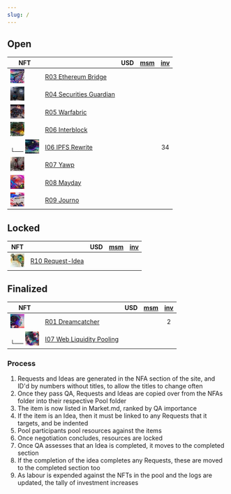 ```yaml
---
slug: /
---
```


## Open

| NFT                        |                                           | USD | [msm] | [inv] |
| -------------------------- | ----------------------------------------- | :-: | :---: | :---: |
| ![](/nfts/R03.ico.png)     | [R03 Ethereum Bridge](./Requests/R03)     |     |       |       |
| ![](/nfts/R04.ico.png)     | [R04 Securities Guardian](./Requests/R04) |     |       |       |
| ![](/nfts/R05.ico.png)     | [R05 Warfabric](./Requests/R05)           |     |       |       |
| ![](/nfts/R06.ico.png)     | [R06 Interblock](./Requests/R06)          |     |       |       |
| └── ![](/nfts/I06.ico.png) | [I06 IPFS Rewrite](./Ideas/I06)           |     |       |  34   |
| ![](/nfts/R07.ico.png)     | [R07 Yawp](./Requests/R07)                |     |       |       |
| ![](/nfts/R08.ico.png)     | [R08 Mayday](./Requests/R08)              |     |       |       |
| ![](/nfts/R09.ico.png)     | [R09 Journo](./Requests/R09)              |     |       |       |

## Locked

| NFT                        |                                      | USD | [msm] | [inv] |
| -------------------------- | ------------------------------------ | :-: | :---: | :---: |
| ![](/nfts/R10.ico.png)     | [R10 Request-Idea](./Requests/R10)   |     |       |       |


## Finalized

| NFT                        |                                          | USD | [msm] | [inv] |
| -------------------------- | ---------------------------------------- | :-: | :---: | :---: |
| ![](/nfts/R01.ico.png)     | [R01 Dreamcatcher](./Requests/R01)       |     |       |   2   |
| └── ![](/nfts/I07.ico.png) | [I07 Web Liquidity Pooling](./Ideas/I07) |     |       |       |

### Process

1. Requests and Ideas are generated in the NFA section of the site, and ID'd by numbers without titles, to allow the titles to change often
1. Once they pass QA, Requests and Ideas are copied over from the NFAs folder into their respective Pool folder
1. The item is now listed in Market.md, ranked by QA importance
1. If the item is an Idea, then it must be linked to any Requests that it targets, and be indented
1. Pool participants pool resources against the items
1. Once negotiation concludes, resources are locked
1. Once QA assesses that an Idea is completed, it moves to the completed section
1. If the completion of the idea completes any Requests, these are moved to the completed section too
1. As labour is expended against the NFTs in the pool and the logs are updated, the tally of investment increases

[msm]: ../nfas/AppData/Logs/msm
[inv]: ../nfas/AppData/Logs/inverted-capital
